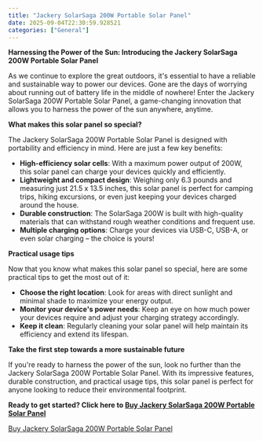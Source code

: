 ```yaml
---
title: "Jackery SolarSaga 200W Portable Solar Panel"
date: 2025-09-04T22:30:59.928521
categories: ["General"]
---
```

**Harnessing the Power of the Sun: Introducing the Jackery SolarSaga 200W Portable Solar Panel**

As we continue to explore the great outdoors, it's essential to have a reliable and sustainable way to power our devices. Gone are the days of worrying about running out of battery life in the middle of nowhere! Enter the Jackery SolarSaga 200W Portable Solar Panel, a game-changing innovation that allows you to harness the power of the sun anywhere, anytime.

**What makes this solar panel so special?**

The Jackery SolarSaga 200W Portable Solar Panel is designed with portability and efficiency in mind. Here are just a few key benefits:

* **High-efficiency solar cells**: With a maximum power output of 200W, this solar panel can charge your devices quickly and efficiently.
* **Lightweight and compact design**: Weighing only 6.3 pounds and measuring just 21.5 x 13.5 inches, this solar panel is perfect for camping trips, hiking excursions, or even just keeping your devices charged around the house.
* **Durable construction**: The SolarSaga 200W is built with high-quality materials that can withstand rough weather conditions and frequent use.
* **Multiple charging options**: Charge your devices via USB-C, USB-A, or even solar charging – the choice is yours!

**Practical usage tips**

Now that you know what makes this solar panel so special, here are some practical tips to get the most out of it:

* **Choose the right location**: Look for areas with direct sunlight and minimal shade to maximize your energy output.
* **Monitor your device's power needs**: Keep an eye on how much power your devices require and adjust your charging strategy accordingly.
* **Keep it clean**: Regularly cleaning your solar panel will help maintain its efficiency and extend its lifespan.

**Take the first step towards a more sustainable future**

If you're ready to harness the power of the sun, look no further than the Jackery SolarSaga 200W Portable Solar Panel. With its impressive features, durable construction, and practical usage tips, this solar panel is perfect for anyone looking to reduce their environmental footprint.

**Ready to get started? Click here to [Buy Jackery SolarSaga 200W Portable Solar Panel](https://www.amazon.com/dp/B0D5CCY5Y2)**

[Buy Jackery SolarSaga 200W Portable Solar Panel](https://www.amazon.com/dp/B0D5CCY5Y2)
